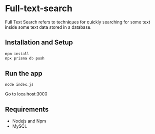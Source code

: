 # Full-text-search

Full Text Search refers to techniques for quickly searching for some text inside some text data stored in a database.

## Installation and Setup
```sh
npm install
npx prisma db push
```

## Run the app
```sh
node index.js
```
Go to localhost:3000

## Requirements
- Nodejs and Npm
- MySQL
